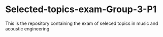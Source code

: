# Selected-topics-exam-Group-3-P1
This is the repository containing the exam of seleced topics in music and acoustic engineering

